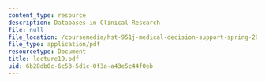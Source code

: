 ```yaml
---
content_type: resource
description: Databases in Clinical Research
file: null
file_location: /coursemedia/hst-951j-medical-decision-support-spring-2003/6b28db0c6c535d1c0f3aa43e5c44f0eb_lecture19.pdf
file_type: application/pdf
resourcetype: Document
title: lecture19.pdf
uid: 6b28db0c-6c53-5d1c-0f3a-a43e5c44f0eb
---
```

